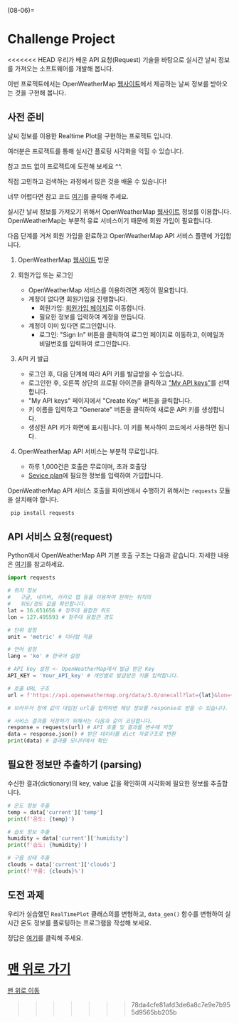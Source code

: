 (08-06)=
# Challenge Project

<<<<<<< HEAD
우리가 배운 API 요청(Request) 기술을 바탕으로 실시간 날씨 정보를 가져오는 소프트웨어를 개발해 봅니다.

이번 프로젝트에서는 OpenWeatherMap [웹사이트](https://openweathermap.org/)에서 제공하는 날씨 정보를 받아오는 것을 구현해 봅니다.

## 사전 준비

날씨 정보를 이용한 Realtime Plot을 구현하는 프로젝트 입니다.

여러분은 프로젝트를 통해 실시간 플로팅 시각화을 익힐 수 있습니다.

참고 코드 없이 프로젝트에 도전해 보세요 ^^.

직접 고민하고 검색하는 과정에서 많은 것을 배울 수 있습니다!

너무 어렵다면 참고 코드 [여기](../solutions/ch05_solution.md)를 클릭해 주세요.

실시간 날씨 정보를 가져오기 위해서 OpenWeatherMap [웹사이트](https://openweathermap.org/) 정보를 이용합니다. OpenWeatherMap는 부분적 유료 서비스이기 때문에 회원 가입이 필요합니다.

다음 단계를 거쳐 회원 가입을 완료하고 OpenWeatherMap API 서비스 플랜에 가입합니다.

1. OpenWeatherMap [웹사이트](https://openweathermap.org/) 방문

2. 회원가입 또는 로그인
    - OpenWeatherMap 서비스를 이용하려면 계정이 필요합니다.
    - 계정이 없다면 회원가입을 진행합니다.
      - 회원가입: [회원가입 페이지](https://home.openweathermap.org/users/sign_up)로 이동합니다.
      - 필요한 정보를 입력하여 계정을 만듭니다.
    - 계정이 이미 있다면 로그인합니다.
        - 로그인: "Sign In" 버튼을 클릭하여 로그인 페이지로 이동하고, 이메일과 비밀번호를 입력하여 로그인합니다.

3. API 키 발급
    - 로그인 후, 다음 단계에 따라 API 키를 발급받을 수 있습니다.
    - 로그인한 후, 오른쪽 상단의 프로필 아이콘을 클릭하고 ["My API keys"](https://home.openweathermap.org/api_keys)를 선택합니다.
    - "My API keys" 페이지에서 "Create Key" 버튼을 클릭합니다.
    - 키 이름을 입력하고 "Generate" 버튼을 클릭하여 새로운 API 키를 생성합니다.
    - 생성된 API 키가 화면에 표시됩니다. 이 키를 복사하여 코드에서 사용하면 됩니다.

4. OpenWeatherMap API 서비스는 부분적 무료입니다.
    - 하루 1,000건은 호출은 무료이며, 초과 호출당
    - [Sevice plan](https://home.openweathermap.org/subscriptions/unauth_subscribe/onecall_30/base)에  필요한 정보를 입력하여 가입합니다.


OpenWeatherMap API 서비스 호출을 파이썬에서 수행하기 위해서는 `requests` 모듈을 설치해야 합니다.

```bash
 pip install requests
```

## API 서비스 요청(request)

Python에서 OpenWeatherMap API 기본 호출 구조는 다음과 같습니다. 자세한 내용은 [여기](https://openweathermap.org/api/one-call-3)를 참고하세요.

```python
import requests

# 위치 정보
#   구글, 네이버, 카카오 맵 등을 이용하여 원하는 위치의
#   위도/경도 값을 확인합니다.
lat = 36.651656 # 청주대 융합관 위도
lon = 127.495593 # 청주대 융합관 경도

# 단위 설정
unit = 'metric' # 미터법 적용

# 언어 설정
lang = 'ko' # 한국어 설정

# API key 설정 <- OpenWeatherMap에서 발급 받은 Key
API_KEY = 'Your_API_key' # 개인별로 발급받은 키를 입력합니다.

# 호출 URL 구조
url = f'https://api.openweathermap.org/data/3.0/onecall?lat={lat}&lon={lon}&unit={unit}&lan={lang}&appid={API_KEY}'

# 브라우저 창에 값이 대입된 url을 입력하면 해당 정보를 response로 받을 수 있습니다.

# 서비스 결과를 저장하기 위해서는 다음과 같이 코딩합니다.
response = requests(url) # API 호출 및 결과를 변수에 저장
data = response.json() # 받은 데이터를 dict 자료구조로 변환
print(data) # 결과를 모니터에서 확인
```

## 필요한 정보만 추출하기 (parsing)

수신한 결과(dictionary)의 key, value 값을 확인하여 시각화에 필요한 정보를 추출합니다.

```python
# 온도 정보 추출
temp = data['current']['temp']
print(f'온도: {temp}')

# 습도 정보 추출
humidity = data['current']['humidity']
print(f'습도: {humidity}')

# 구름 상태 추출
clouds = data['current']['clouds']
print(f'구름: {clouds}%')
```


## 도전 과제

우리가 실습했던 `RealTimePlot` 클래스의를 변형하고, `data_gen()` 함수를 변형하여 실시간 온도 정보를 플로팅하는 프로그램을 작성해 보세요.

정답은 [여기](../solutions/ch05_solution.md)를 클릭해 주세요.

[맨 위로 가기](08-06)
=======
[맨 위로 이동](08-06)
>>>>>>> 78da4cfe81afd3de6a8c7e9e7b955d9565bb205b
